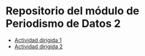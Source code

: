 
# Repositorio del módulo de Periodismo de Datos 2


- [Actividad dirigida 1](ad1.md)
- [Actividad dirigida 2](ad2.md)




